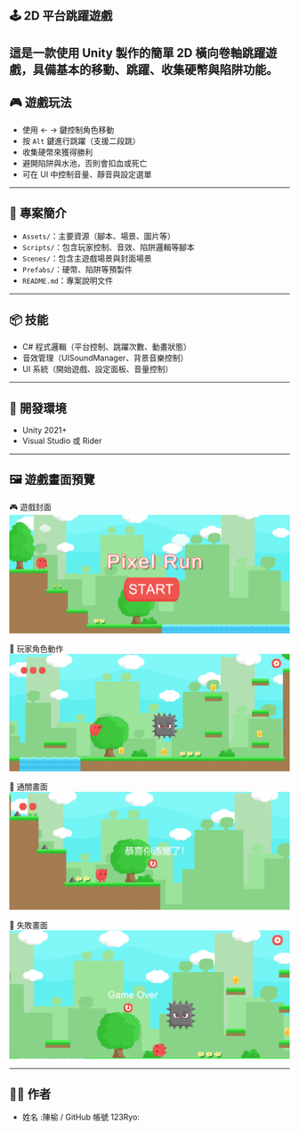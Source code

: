## 🕹️ 2D 平台跳躍遊戲

## 這是一款使用 Unity 製作的簡單 2D 橫向卷軸跳躍遊戲，具備基本的移動、跳躍、收集硬幣與陷阱功能。

## 🎮 遊戲玩法

- 使用 ← → 鍵控制角色移動
- 按 `Alt` 鍵進行跳躍（支援二段跳）
- 收集硬幣來獲得勝利
- 避開陷阱與水池，否則會扣血或死亡
- 可在 UI 中控制音量、靜音與設定選單

---

## 📂 專案簡介

- `Assets/`：主要資源（腳本、場景、圖片等）
- `Scripts/`：包含玩家控制、音效、陷阱邏輯等腳本
- `Scenes/`：包含主遊戲場景與封面場景
- `Prefabs/`：硬幣、陷阱等預製件
- `README.md`：專案說明文件

---

## 📦 技能

- C# 程式邏輯（平台控制、跳躍次數、動畫狀態）
- 音效管理（UISoundManager、背景音樂控制）
- UI 系統（開始遊戲、設定面板、音量控制）

---

## 🔧 開發環境

- Unity 2021+
- Visual Studio 或 Rider

---

## 🖼️ 遊戲畫面預覽

🎮 遊戲封面
![遊戲封面](Images/遊戲封面.png)

🏃 玩家角色動作
![角色跳躍](Images/角色跳躍.png)

🏁 通關畫面
![通關](Images/遊戲通關.png)

🏁 失敗畫面
![失敗](Images/遊戲失敗.png)

---

## 👨‍💻 作者

- 姓名 :陳榆 / GitHub 帳號 123Ryo:
